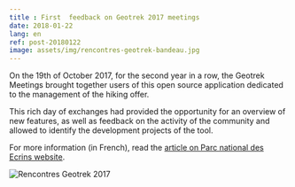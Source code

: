 ```yaml
---
title : First  feedback on Geotrek 2017 meetings
date: 2018-01-22
lang: en
ref: post-20180122
image: assets/img/rencontres-geotrek-bandeau.jpg
---
```


On the 19th of October 2017, for the second year in a row, the Geotrek Meetings brought together users of this open source application dedicated to the management of the hiking offer. 

This rich day of exchanges had provided the opportunity for an overview of new features, as well as feedback on the activity of the community and allowed to identify the development projects of the tool.

<!--more-->

For more information (in French), read the <a target="_blank" href="http://www.ecrins-parcnational.fr/actualite/rencontres-geotrek-numerique-service-valorisation-territoires">article on Parc national des Ecrins website</a>.

<img alt="Rencontres Geotrek 2017" src="{{site.base_url}}/assets/img/rencontres-geotrek-bandeau.jpg" style="max-width: 100%"/>
